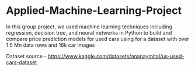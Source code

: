 # Applied-Machine-Learning-Project
In this group project, we used machine learning techniques including regression, decision tree, and neural networks in Python to build and compare price prediction models for used cars using for a dataset with over 1.5 Mn data rows and 16k car images

Dataset source - https://www.kaggle.com/datasets/ananaymital/us-used-cars-dataset
